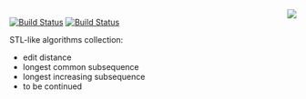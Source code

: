 <img align="right" src="https://user-images.githubusercontent.com/3381451/40880432-5b9e7086-66b9-11e8-9718-4b1ea4eae317.png">

[![Build Status](https://travis-ci.org/storm-ptr/step.svg?branch=master)](https://travis-ci.org/storm-ptr/step)
[![Build Status](https://ci.appveyor.com/api/projects/status/github/storm-ptr/step?svg=true&branch=master)](https://ci.appveyor.com/project/storm-ptr/step/branch/master)

STL-like algorithms collection:
- edit distance
- longest common subsequence
- longest increasing subsequence
- to be continued
